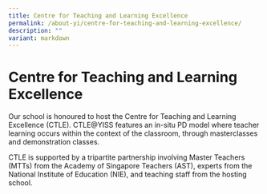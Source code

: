 ```yaml
---
title: Centre for Teaching and Learning Excellence
permalink: /about-yi/centre-for-teaching-and-learning-excellence/
description: ""
variant: markdown
---
```

# **Centre for Teaching and Learning Excellence**

Our school is honoured to host the Centre for Teaching and Learning Excellence (CTLE). CTLE@YISS features an in-situ PD model where teacher learning occurs within the context of the classroom, through masterclasses and demonstration classes.

CTLE is supported by a tripartite partnership involving Master Teachers (MTTs) from the Academy of Singapore Teachers (AST), experts from the National Institute of Education (NIE), and teaching staff from the hosting school.